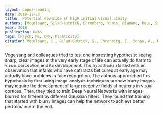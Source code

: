 ```yaml
---
layout: paper-reading
date: 2018-12-23
title:  Potential downside of high initial visual acuity
authors: [Vogelsang, Gilad-Gutnick, Ehrenberg, Yonas, Diamond, Held, Sinha,]
year: 2018
publication: PNAS
tags: [Psych, ML, DNN, Plasticity]
citation: Vogelsang, L., Gilad-Gutnick, S., Ehrenberg, E., Yonas, A., Diamond, S., Held, R., & Sinha, P. (2018). Potential downside of high initial visual acuity. Proceedings of the National Academy of Sciences, 115(44), 11333-11338.
---
```

Vogelsang and colleagues tried to test one interesting hypothesis: seeing sharp, clear images at the very early stage of life can actually do harm to visual perception and its development. The hypothesis started with an observation that infants who have cataracts but cured at early age may actually have problems in face recognition. The authors approached this hypothesis by first using image-analysis techniques to show blurry images may require the development of large receptive fields of neurons in visual cortices. Then, they tried to train Deep Neural Networks with images blurred (or filtered) by different Gaussian filters. They found that training that started with blurry images can help the network to achieve better performance in the end.

